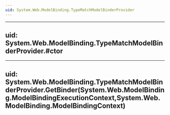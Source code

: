 ```yaml
---
uid: System.Web.ModelBinding.TypeMatchModelBinderProvider
---
```


---
uid: System.Web.ModelBinding.TypeMatchModelBinderProvider.#ctor
---

---
uid: System.Web.ModelBinding.TypeMatchModelBinderProvider.GetBinder(System.Web.ModelBinding.ModelBindingExecutionContext,System.Web.ModelBinding.ModelBindingContext)
---
